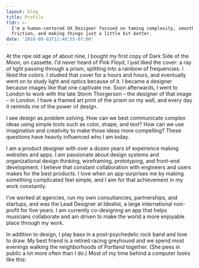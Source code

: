 ```yaml
---
layout: blog
title: Profile
tldr: >-
  I'm a human-centered UX Designer focused on taming complexity, smoothing
  friction, and making things just a little bit better.
date: '2018-09-03T12:40:55-07:00'
---
```

At the ripe old age of about nine, I bought my first copy of Dark Side of the Moon, on cassette. I'd never heard of Pink Floyd, I just liked the cover: a ray of light passing through a prism, splitting into a rainbow of frequencies. I liked the colors. I studied that cover for a hours and hours, and eventually went on to study light and optics because of it. I became a designer because images like that one captivate me. Soon afterwards, I went to London to work with the late Storm Thorgerson – the designer of that image – in London. I have a framed art print of the prism on my wall, and every day it reminds me of the power of design.

I see design as problem solving. How can we best communicate complex ideas using simple tools such as color, shape, and text? How can we use imagination and creativity to make those ideas more compelling? These questions have heavily influenced who I am today. 

I am a product designer with over a dozen years of experience making websites and apps. I am passionate about design systems and organizational design thinking, wireframing, prototyping, and front-end development. I believe that constant collaboration with engineers and users makes for the best products. I love when an app surprises me by making something complicated feel simple, and I aim for that achievement in my work constantly.

I've worked at agencies, run my own consultancies, partnerships, and startups, and was the Lead Designer at Idealist, a large international non-profit for five years. I am currently co-designing an app that helps musicians collaborate and am driven to make the world a more enjoyable place through my work.

In addition to design, I play bass in a post-psychedelic rock band and love to draw. My best friend is a retired racing greyhound and we spend most evenings walking the neighborhoods of Portland together. (She pees in public a lot more often than I do.) Most of my time behind a computer looks like this:
